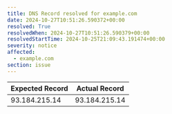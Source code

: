 ```yaml
---
title: DNS Record resolved for example.com
date: 2024-10-27T10:51:26.590372+00:00
resolved: True
resolvedWhen: 2024-10-27T10:51:26.590379+00:00
resolvedStartTime: 2024-10-25T21:09:43.191474+00:00
severity: notice
affected:
  - example.com
section: issue
---
```


| Expected Record  | Actual Record  |
|------------------|----------------|
| 93.184.215.14 | 93.184.215.14 |
